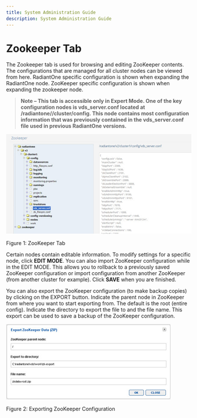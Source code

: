 ```yaml
---
title: System Administration Guide
description: System Administration Guide
---
```


# Zookeeper Tab
The Zookeeper tab is used for browsing and editing ZooKeeper contents. The configurations that are managed for all cluster nodes can be viewed from here. RadiantOne specific configuration is shown when expanding the RadiantOne node. ZooKeeper specific configuration is shown when expanding the zookeeper node.

>**Note – This tab is accessible only in Expert Mode. 
One of the key configuration nodes is vds_server.conf located at /radiantone/<version>/cluster/config. This node contains most configuration information that was previously contained in the vds_server.conf file used in previous RadiantOne versions.**

![An image showing ](Media/Image3.161.jpg)
 
Figure 1: ZooKeeper Tab

Certain nodes contain editable information. To modify settings for a specific node, click **EDIT MODE**. You can also import ZooKeeper configuration while in the EDIT MODE. This allows you to rollback to a previously saved ZooKeeper configuration or import configuration from another ZooKeeper (from another cluster for example). Click **SAVE** when you are finished.

You can also export the ZooKeeper configuration (to make backup copies) by clicking on the EXPORT button. Indicate the parent node in ZooKeeper from where you want to start exporting from. The default is the root (entire config). Indicate the directory to export the file to and the file name. This export can be used to save a backup of the ZooKeeper configuration.

![An image showing ](Media/Image3.162.jpg)
 
Figure 2: Exporting ZooKeeper Configuration

